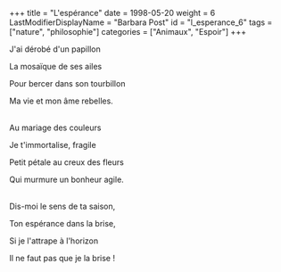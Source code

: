 +++
title = "L'espérance"
date = 1998-05-20
weight = 6
LastModifierDisplayName = "Barbara Post"
id = "l_esperance_6"
tags = ["nature", "philosophie"]
categories = ["Animaux", "Espoir"]
+++

J'ai dérobé d'un papillon

La mosaïque de ses ailes

Pour bercer dans son tourbillon

Ma vie et mon âme rebelles.

 \
Au mariage des couleurs

Je t'immortalise, fragile

Petit pétale  au creux des fleurs

Qui murmure un bonheur agile.

 \
Dis-moi le sens de ta saison,

Ton espérance dans la brise,

Si je l'attrape à l'horizon

Il ne faut pas que je la brise !
